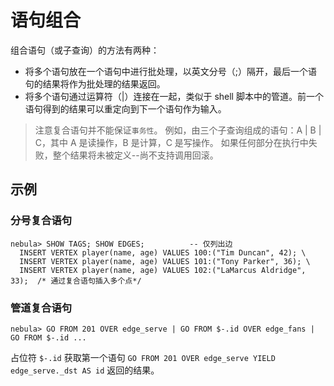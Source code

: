 # 语句组合

组合语句（或子查询）的方法有两种：

* 将多个语句放在一个语句中进行批处理，以英文分号（;）隔开，最后一个语句的结果将作为批处理的结果返回。
* 将多个语句通过运算符（|）连接在一起，类似于 shell 脚本中的管道。前一个语句得到的结果可以重定向到下一个语句作为输入。

> 注意复合语句并不能保证`事务性`。
> 例如，由三个子查询组成的语句：A | B | C，其中 A 是读操作，B 是计算，C 是写操作。
> 如果任何部分在执行中失败，整个结果将未被定义--尚不支持调用回滚。

## 示例

### 分号复合语句

```ngql
nebula> SHOW TAGS; SHOW EDGES;          -- 仅列出边
  INSERT VERTEX player(name, age) VALUES 100:("Tim Duncan", 42); \
  INSERT VERTEX player(name, age) VALUES 101:("Tony Parker", 36); \
  INSERT VERTEX player(name, age) VALUES 102:("LaMarcus Aldridge", 33);  /* 通过复合语句插入多个点*/
```

### 管道复合语句

```ngql
nebula> GO FROM 201 OVER edge_serve | GO FROM $-.id OVER edge_fans | GO FROM $-.id ...
```

占位符 `$-.id` 获取第一个语句 `GO FROM 201 OVER edge_serve YIELD edge_serve._dst AS id` 返回的结果。

